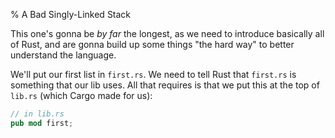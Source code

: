 % A Bad Singly-Linked Stack

This one's gonna be *by far* the longest, as we need to introduce basically
all of Rust, and are gonna build up some things "the hard way" to better
understand the language.

We'll put our first list in `first.rs`. We need to tell Rust that `first.rs` is
something that our lib uses. All that requires is that we put this at the top of
`lib.rs` (which Cargo made for us):

```rust
// in lib.rs
pub mod first;
```


